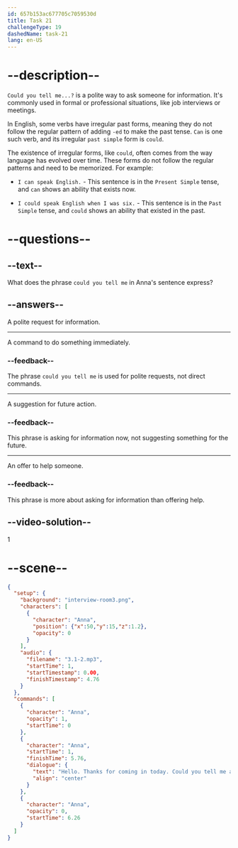```yaml
---
id: 657b153ac677705c7059530d
title: Task 21
challengeType: 19
dashedName: task-21
lang: en-US
---
```


<!-- (Audio) Anna: Hello. Thanks for coming in today. Could you tell me about your previous roles and responsibilities? -->

# --description--

`Could you tell me...?` is a polite way to ask someone for information. It's commonly used in formal or professional situations, like job interviews or meetings.

In English, some verbs have irregular past forms, meaning they do not follow the regular pattern of adding `-ed` to make the past tense. `Can` is one such verb, and its irregular `past simple` form is `could`. 

The existence of irregular forms, like `could`, often comes from the way language has evolved over time. These forms do not follow the regular patterns and need to be memorized. For example:

- `I can speak English.` - This sentence is in the `Present Simple` tense, and `can` shows an ability that exists now.

- `I could speak English when I was six.` - This sentence is in the `Past Simple` tense, and `could` shows an ability that existed in the past.

# --questions--

## --text--

What does the phrase `could you tell me` in Anna's sentence express?

## --answers--

A polite request for information.

---

A command to do something immediately.

### --feedback--

The phrase `could you tell me` is used for polite requests, not direct commands.

---

A suggestion for future action.

### --feedback--

This phrase is asking for information now, not suggesting something for the future.

---

An offer to help someone.

### --feedback--

This phrase is more about asking for information than offering help.

## --video-solution--

1

# --scene--

```json
{
  "setup": {
    "background": "interview-room3.png",
    "characters": [
      {
        "character": "Anna",
        "position": {"x":50,"y":15,"z":1.2},
        "opacity": 0
      }
    ],
    "audio": {
      "filename": "3.1-2.mp3",
      "startTime": 1,
      "startTimestamp": 0.00,
      "finishTimestamp": 4.76
    }
  },
  "commands": [
    {
      "character": "Anna",
      "opacity": 1,
      "startTime": 0
    },
    {
      "character": "Anna",
      "startTime": 1,
      "finishTime": 5.76,
      "dialogue": {
        "text": "Hello. Thanks for coming in today. Could you tell me about your previous roles and responsibilities?",
        "align": "center"
      }
    },
    {
      "character": "Anna",
      "opacity": 0,
      "startTime": 6.26
    }
  ]
}
```
